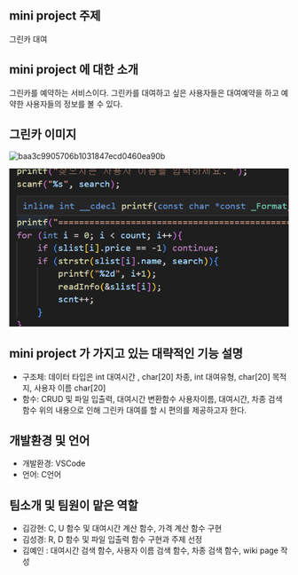 ## mini project 주제  
그린카 대여 

## mini project 에 대한 소개
그린카를 예약하는 서비스이다. 그린카를 대여하고 싶은 사용자들은 대여예약을 하고 예약한 사용자들의 정보를 볼 수 있다. 

## 그린카 이미지
![baa3c9905706b1031847ecd0460ea90b](https://user-images.githubusercontent.com/61617997/166147046-e99dfc2d-83d7-4e90-a2c2-7702099e4406.jpg)

![image](./screenshots/a.png)

## mini project 가 가지고 있는 대략적인 기능 설명
- 구조체: 데이터 타입은 int 대여시간 , char[20] 차종, int 대여유형, char[20] 목적지, 사용자 이름 char[20]
- 함수: CRUD 및 파일 입출력, 대여시간 변환함수 사용자이름, 대여시간, 차종 검색함수 
위의 내용으로 인해 그린카 대여를 할 시 편의를 제공하고자 한다.

## 개발환경 및 언어

- 개발환경: VSCode
- 언어: C언어

## 팀소개 및 팀원이 맡은 역할

- 김강현: C, U 함수 및 대여시간 계산 함수, 가격 계산 함수 구현
- 김성경: R, D 함수 및 파일 입출력 함수 구현과 주제 선정
- 김예인 : 대여시간 검색 함수, 사용자 이름 검색 함수, 차종 검색 함수, wiki page 작성